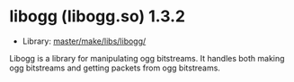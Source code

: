 # libogg (libogg.so) 1.3.2
 - Library: [master/make/libs/libogg/](https://github.com/Freetz-NG/freetz-ng/tree/master/make/libs/libogg/)

Libogg is a library for manipulating ogg bitstreams. It handles both making ogg bitstreams and getting packets from ogg bitstreams.
